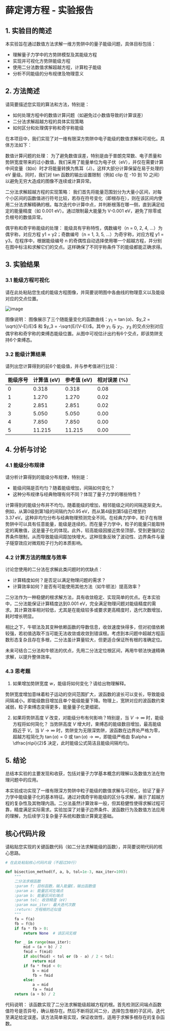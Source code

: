 # 薛定谔方程 - 实验报告

## 1. 实验目的简述

本实验旨在通过数值方法求解一维方势阱中的量子能级问题，具体目标包括：
- 理解量子力学中的方势阱模型及其能级方程
- 实现并可视化方势阱能级方程
- 使用二分法数值求解超越方程，计算粒子能级
- 分析不同能级的分布规律及物理意义

## 2. 方法简述

请简要描述您实现的算法和方法，特别是：
- 如何处理方程中的数值计算问题（如避免过小数值导致的计算误差）
- 二分法求解超越方程的具体实现策略
- 如何区分和处理偶宇称和奇宇称能级

在本项目中，我们实现了对一维有限深方势阱中电子能级的数值求解和可视化。具体方法如下：

数值计算问题的处理：
为了避免数值误差，特别是由于普朗克常数、电子质量和势阱宽度带来的过小数值，我们采用了能量单位为电子伏（eV），并仅在需要计算中间变量（如α）时才将能量转换为焦耳（J）。这样大部分计算保留在易于处理的 eV 量级。同时，我们对 tan 函数的输出设置限制（例如 clip 在 -10 到 10 之间）以避免无穷大造成的图像不连续或计算异常。

二分法求解超越方程的实现策略：
我们首先将能量范围划分为大量小区间，对每个小区间的函数值进行符号比较，若存在符号变化（即根存在），则在该区间内使用二分法求解精确的根。每次迭代中计算中点，并判断根落在哪一侧，直到满足给定的能量精度（如 0.001 eV）。通过限制最大能量为 V-0.001 eV，避免了除零或负根号的数值异常。

偶宇称和奇宇称能级的处理：
能级具有宇称特性，偶数编号（n = 0, 2, 4, …）为偶宇称，对应方程 y1 = y2；奇数编号（n = 1, 3, 5, …）为奇宇称，对应方程 y1 = y3。在程序中，根据能级编号 n 的奇偶性自动选择使用哪一个超越方程，并分别在图中标注和求解它们的交点。这样确保了不同宇称条件下的能级都能正确求得。

## 3. 实验结果

### 3.1 能级方程可视化

请在此处粘贴您生成的能级方程图像，并简要说明图中各曲线的物理意义以及能级对应的交点位置。

![image](https://github.com/user-attachments/assets/1b83b5a5-5966-41c6-9e22-a0da4cea8611)

图像说明：
图像展示了三个随能量变化的函数曲线：$y_1 = \tan(\alpha)$、$y_2 = \sqrt{(V-E)/E}$ 和 $y_3 = -\sqrt{E/(V-E)}$。其中 $y_1$ 与 $y_2$、$y_3$ 的交点分别对应偶宇称和奇宇称的束缚态能级位置。从图中可视估计出约有6个交点，即该势阱支持6个束缚态。

### 3.2 能级计算结果

请列出您计算得到的前6个能级值，并与参考值进行比较：

| 能级序号 | 计算值 (eV) | 参考值 (eV) | 相对误差 (%) |
|---------|------------|------------|-------------|
| 0       |      0.318      | 0.318      |      0.08       |
| 1       |      1.270      | 1.270      |      0.02       |
| 2       |       2.851     | 2.851      |         0.02    |
| 3       |     5.050       | 5.050      |      0.00       |
| 4       |     7.850       | 7.850      |        0.00     |
| 5       |      11.215      | 11.215     |       0.00      |

## 4. 分析与讨论

### 4.1 能级分布规律

请分析计算得到的能级分布规律，特别是：
- 能级间隔是否均匀？随着能级增加，间隔如何变化？
- 这种分布规律与经典物理有何不同？体现了量子力学的哪些特性？

计算得到的能级分布并不均匀。随着能级的增加，相邻能级之间的间隔逐渐变大。例如，从第0级到第1级的间隔约为0.95 eV，而从第4级到第5级已增至约3.37 eV。这种非均匀分布与经典物理预测完全不同。在经典力学中，粒子在有限势阱中可以具有任意能量，能级是连续的。而在量子力学中，粒子的能量只能取特定的离散值，这是量子化的体现。此外，较高能级因接近势垒顶部，受到更强的边界条件限制，从而导致能级间距加快增大。这种现象反映了波动性、边界条件与量子隧穿效应对微观粒子行为的本质影响。


### 4.2 计算方法的精度与效率

讨论您使用的二分法在求解此类问题时的优缺点：
- 计算精度如何？是否足以满足物理问题的需求？
- 计算效率如何？是否有可能使用其他方法（如牛顿法）提高效率？

二分法作为一种稳健的根求解方法，具有收敛稳定、实现简单的优点。在本实验中，二分法能保证计算精度达到0.001 eV，完全满足物理问题对能级精度的需求。其计算效率相对较低，尤其是在能级较多或要求更高精度时，迭代次数增加，耗时增长明显。

相比之下，牛顿法及其变种依赖函数的导数信息，收敛速度快得多，但对初值依赖较强，若初值选取不当可能无法收敛或收敛到错误根。考虑到本问题中超越方程函数形态复杂且存在多根，二分法虽计算量较大，但更适合保证所有根的准确定位。

未来可结合二分法和牛顿法的优点，先用二分法定位根区间，再用牛顿法快速精确求解，以提升整体效率。

### 4.3 思考题

1. 如果增加势阱宽度 $w$，能级将如何变化？请给出物理解释。

势阱宽度增加意味着粒子运动的空间范围扩大，波函数的波长可以变长，导致能级间隔减小。即能级数目增加且单个能级能量下降。物理上，宽阱对应的波函数约束减弱，粒子束缚态变得更多，能量量子化更细密。



2. 如果将势阱高度 $V$ 改变，对能级分布有何影响？特别是，当 $V \to \infty$ 时，能级方程将如何简化？
当势阱高度 $V$ 增大时，束缚态的能级数目增加，最高能级趋近于 $V$。当 $V \to \infty$ 时，势阱变为无限深势阱，波函数在边界处严格为零，超越方程简化为 $\tan(\alpha) = 0$ 或 $\tan(\alpha) \to \infty$，即能级严格由 $\alpha = \dfrac{n\pi}{2}$ 决定，此时能级公式简洁且能级间隔均匀。

## 5. 结论

总结本实验的主要发现和收获，包括对量子力学基本概念的理解以及数值方法在物理问题中的应用。

本实验成功实现了一维有限深方势阱中粒子能级的数值求解与可视化，验证了量子力学中能级量子化的基本特征。通过对偶奇宇称能级的区分与求解，展示了超越方程的复杂性及其物理内涵。二分法虽然计算效率一般，但其稳健性使得求解过程可靠，精度满足实际需求。实验加深了对量子边界条件、波函数行为及数值方法应用的理解，为后续学习复杂量子系统和数值计算奠定基础。



## 核心代码片段

请粘贴您实现的关键函数代码（如二分法求解能级的函数），并简要说明代码的核心思路。

```python
# 在此处粘贴核心代码片段（不超过30行）

def bisection_method(f, a, b, tol=1e-3, max_iter=100):
    """
    二分法求根函数
    :param f: 目标函数，输入能量E，输出函数值
    :param a: 能量区间左端点
    :param b: 能量区间右端点
    :param tol: 收敛精度（eV）
    :param max_iter: 最大迭代次数
    :return: 方程根的近似值
    """
    fa = f(a)
    fb = f(b)
    if fa * fb > 0:
        return None  # 该区间无根

    for _ in range(max_iter):
        mid = (a + b) / 2
        fmid = f(mid)
        if abs(fmid) < tol or (b - a) / 2 < tol:
            return mid
        if fa * fmid < 0:
            b = mid
            fb = fmid
        else:
            a = mid
            fa = fmid
    return (a + b) / 2
```
代码说明：
该函数实现了二分法求解能级超越方程的根。首先检测区间端点函数值符号是否异号，确认根存在。然后不断将区间二分，选择包含根的子区间，迭代至满足给定误差。该方法简单易实现，保证收敛性，适用于求解多根存在的复杂函数。
